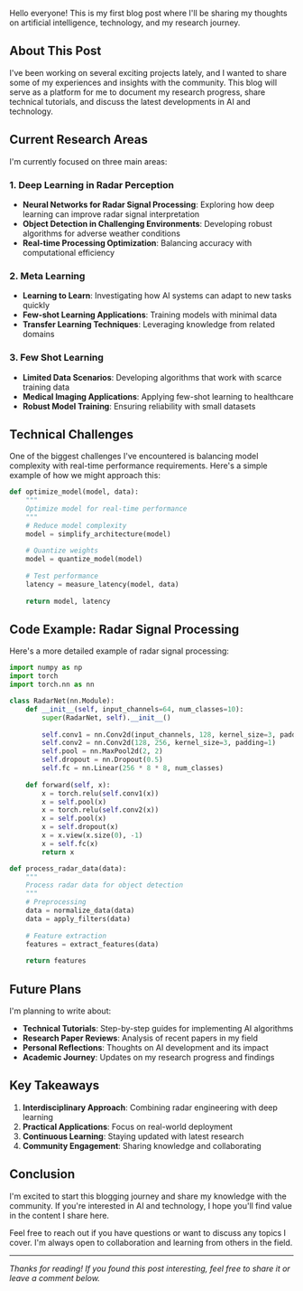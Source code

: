 Hello everyone! This is my first blog post where I'll be sharing my thoughts on artificial intelligence, technology, and my research journey.

## About This Post

I've been working on several exciting projects lately, and I wanted to share some of my experiences and insights with the community. This blog will serve as a platform for me to document my research progress, share technical tutorials, and discuss the latest developments in AI and technology.

## Current Research Areas

I'm currently focused on three main areas:

### 1. Deep Learning in Radar Perception

- **Neural Networks for Radar Signal Processing**: Exploring how deep learning can improve radar signal interpretation
- **Object Detection in Challenging Environments**: Developing robust algorithms for adverse weather conditions
- **Real-time Processing Optimization**: Balancing accuracy with computational efficiency

### 2. Meta Learning

- **Learning to Learn**: Investigating how AI systems can adapt to new tasks quickly
- **Few-shot Learning Applications**: Training models with minimal data
- **Transfer Learning Techniques**: Leveraging knowledge from related domains

### 3. Few Shot Learning

- **Limited Data Scenarios**: Developing algorithms that work with scarce training data
- **Medical Imaging Applications**: Applying few-shot learning to healthcare
- **Robust Model Training**: Ensuring reliability with small datasets

## Technical Challenges

One of the biggest challenges I've encountered is balancing model complexity with real-time performance requirements. Here's a simple example of how we might approach this:

```python
def optimize_model(model, data):
    """
    Optimize model for real-time performance
    """
    # Reduce model complexity
    model = simplify_architecture(model)
    
    # Quantize weights
    model = quantize_model(model)
    
    # Test performance
    latency = measure_latency(model, data)
    
    return model, latency
```

## Code Example: Radar Signal Processing

Here's a more detailed example of radar signal processing:

```python
import numpy as np
import torch
import torch.nn as nn

class RadarNet(nn.Module):
    def __init__(self, input_channels=64, num_classes=10):
        super(RadarNet, self).__init__()
        
        self.conv1 = nn.Conv2d(input_channels, 128, kernel_size=3, padding=1)
        self.conv2 = nn.Conv2d(128, 256, kernel_size=3, padding=1)
        self.pool = nn.MaxPool2d(2, 2)
        self.dropout = nn.Dropout(0.5)
        self.fc = nn.Linear(256 * 8 * 8, num_classes)
        
    def forward(self, x):
        x = torch.relu(self.conv1(x))
        x = self.pool(x)
        x = torch.relu(self.conv2(x))
        x = self.pool(x)
        x = self.dropout(x)
        x = x.view(x.size(0), -1)
        x = self.fc(x)
        return x

def process_radar_data(data):
    """
    Process radar data for object detection
    """
    # Preprocessing
    data = normalize_data(data)
    data = apply_filters(data)
    
    # Feature extraction
    features = extract_features(data)
    
    return features
```

## Future Plans

I'm planning to write about:

- **Technical Tutorials**: Step-by-step guides for implementing AI algorithms
- **Research Paper Reviews**: Analysis of recent papers in my field
- **Personal Reflections**: Thoughts on AI development and its impact
- **Academic Journey**: Updates on my research progress and findings

## Key Takeaways

1. **Interdisciplinary Approach**: Combining radar engineering with deep learning
2. **Practical Applications**: Focus on real-world deployment
3. **Continuous Learning**: Staying updated with latest research
4. **Community Engagement**: Sharing knowledge and collaborating

## Conclusion

I'm excited to start this blogging journey and share my knowledge with the community. If you're interested in AI and technology, I hope you'll find value in the content I share here.

Feel free to reach out if you have questions or want to discuss any topics I cover. I'm always open to collaboration and learning from others in the field.

---

*Thanks for reading! If you found this post interesting, feel free to share it or leave a comment below.* 